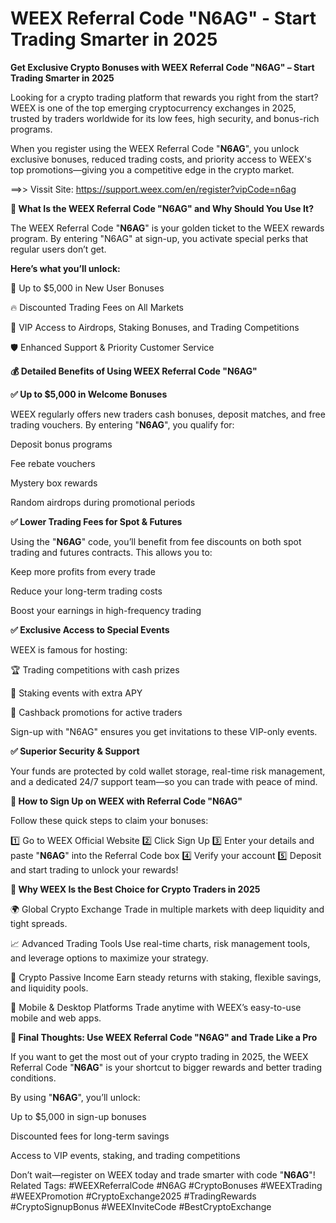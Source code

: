 # WEEX Referral Code "N6AG" - Start Trading Smarter in 2025

**Get Exclusive Crypto Bonuses with WEEX Referral Code "N6AG" – Start Trading Smarter in 2025**

Looking for a crypto trading platform that rewards you right from the start?
WEEX is one of the top emerging cryptocurrency exchanges in 2025, trusted by traders worldwide for its low fees, high security, and bonus-rich programs.

When you register using the WEEX Referral Code "**N6AG**", you unlock exclusive bonuses, reduced trading costs, and priority access to WEEX's top promotions—giving you a competitive edge in the crypto market.

==>> Vissit Site: https://support.weex.com/en/register?vipCode=n6ag

**🎯 What Is the WEEX Referral Code "N6AG" and Why Should You Use It?**

The WEEX Referral Code "**N6AG**" is your golden ticket to the WEEX rewards program. By entering "N6AG" at sign-up, you activate special perks that regular users don’t get.

**Here’s what you’ll unlock:**

🎁 Up to $5,000 in New User Bonuses

🔥 Discounted Trading Fees on All Markets

🎯 VIP Access to Airdrops, Staking Bonuses, and Trading Competitions

🛡️ Enhanced Support & Priority Customer Service

**💰 Detailed Benefits of Using WEEX Referral Code "N6AG"**

**✅ Up to $5,000 in Welcome Bonuses**

WEEX regularly offers new traders cash bonuses, deposit matches, and free trading vouchers. By entering "**N6AG**", you qualify for:

Deposit bonus programs

Fee rebate vouchers

Mystery box rewards

Random airdrops during promotional periods

**✅ Lower Trading Fees for Spot & Futures**

Using the "**N6AG**" code, you’ll benefit from fee discounts on both spot trading and futures contracts. This allows you to:

Keep more profits from every trade

Reduce your long-term trading costs

Boost your earnings in high-frequency trading

**✅ Exclusive Access to Special Events**

WEEX is famous for hosting:

🏆 Trading competitions with cash prizes

🎉 Staking events with extra APY

🔄 Cashback promotions for active traders

Sign-up with "N6AG" ensures you get invitations to these VIP-only events.

**✅ Superior Security & Support**

Your funds are protected by cold wallet storage, real-time risk management, and a dedicated 24/7 support team—so you can trade with peace of mind.

**📝 How to Sign Up on WEEX with Referral Code "N6AG"**

Follow these quick steps to claim your bonuses:

1️⃣ Go to WEEX Official Website
2️⃣ Click Sign Up
3️⃣ Enter your details and paste "**N6AG**" into the Referral Code box
4️⃣ Verify your account
5️⃣ Deposit and start trading to unlock your rewards!

**🚀 Why WEEX Is the Best Choice for Crypto Traders in 2025**

🌍 Global Crypto Exchange
Trade in multiple markets with deep liquidity and tight spreads.

📈 Advanced Trading Tools
Use real-time charts, risk management tools, and leverage options to maximize your strategy.

💼 Crypto Passive Income
Earn steady returns with staking, flexible savings, and liquidity pools.

📱 Mobile & Desktop Platforms
Trade anytime with WEEX’s easy-to-use mobile and web apps.

**🔑 Final Thoughts: Use WEEX Referral Code "N6AG" and Trade Like a Pro**

If you want to get the most out of your crypto trading in 2025, the WEEX Referral Code "**N6AG**" is your shortcut to bigger rewards and better trading conditions.

By using "**N6AG**", you’ll unlock:

Up to $5,000 in sign-up bonuses

Discounted fees for long-term savings

Access to VIP events, staking, and trading competitions

Don’t wait—register on WEEX today and trade smarter with code "**N6AG**"!
Related Tags:
#WEEXReferralCode #N6AG #CryptoBonuses #WEEXTrading #WEEXPromotion #CryptoExchange2025 #TradingRewards #CryptoSignupBonus #WEEXInviteCode #BestCryptoExchange

